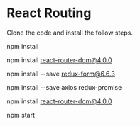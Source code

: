 # React Routing
Clone the code and install the follow steps.

npm install

npm install react-router-dom@4.0.0


npm install --save redux-form@6.6.3


npm install --save axios redux-promise

npm install react-router-dom@4.0.0

npm start
